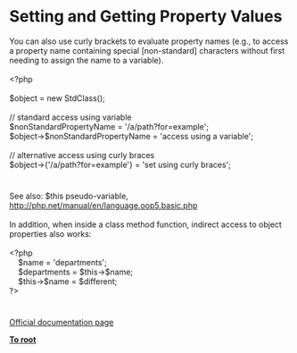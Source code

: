 # Setting and Getting Property Values




<div class="phpcode"><span class="html">
You can also use curly brackets to evaluate property names (e.g., to access a property name containing special [non-standard] characters without first needing to assign the name to a variable).<br><br><span class="default">&lt;?php<br><br>$object </span><span class="keyword">= new </span><span class="default">StdClass</span><span class="keyword">();<br><br></span><span class="comment">// standard access using variable<br></span><span class="default">$nonStandardPropertyName </span><span class="keyword">= </span><span class="string">&apos;/a/path?for=example&apos;</span><span class="keyword">;<br></span><span class="default">$object</span><span class="keyword">-&gt;</span><span class="default">$nonStandardPropertyName </span><span class="keyword">= </span><span class="string">&apos;access using a variable&apos;</span><span class="keyword">;<br><br></span><span class="comment">// alternative access using curly braces<br></span><span class="default">$object</span><span class="keyword">-&gt;{</span><span class="string">&apos;/a/path?for=example&apos;</span><span class="keyword">} = </span><span class="string">&apos;set using curly braces&apos;</span><span class="keyword">;</span>
</span>
</div>
  

#


<div class="phpcode"><span class="html">
See also: $this pseudo-variable, <a href="http://php.net/manual/en/language.oop5.basic.php" rel="nofollow" target="_blank">http://php.net/manual/en/language.oop5.basic.php</a><br><br>In addition, when inside a class method function, indirect access to object properties also works:<br><br><span class="default">&lt;?php<br>&#xA0; &#xA0; $name </span><span class="keyword">= </span><span class="string">&apos;departments&apos;</span><span class="keyword">;<br>&#xA0; &#xA0; </span><span class="default">$departments </span><span class="keyword">= </span><span class="default">$this</span><span class="keyword">-&gt;</span><span class="default">$name</span><span class="keyword">;<br>&#xA0; &#xA0; </span><span class="default">$this</span><span class="keyword">-&gt;</span><span class="default">$name </span><span class="keyword">= </span><span class="default">$different</span><span class="keyword">;<br></span><span class="default">?&gt;</span>
</span>
</div>
  

#

[Official documentation page](https://www.php.net/manual/en/sdo.sample.getset.php)

**[To root](/README.md)**